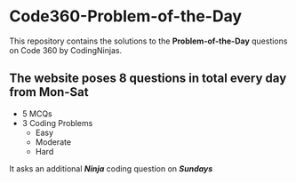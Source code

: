 # Code360-Problem-of-the-Day
This repository contains the solutions to the **Problem-of-the-Day** questions on Code 360 by CodingNinjas.

## The website poses 8 questions in total every day from Mon-Sat
- 5 MCQs
- 3 Coding Problems
  - Easy
  - Moderate
  - Hard

It asks an additional **_Ninja_** coding question on **_Sundays_**
